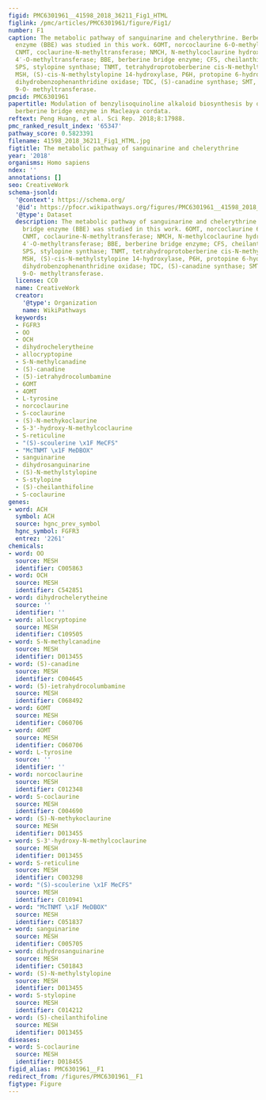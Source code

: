 ```yaml
---
figid: PMC6301961__41598_2018_36211_Fig1_HTML
figlink: /pmc/articles/PMC6301961/figure/Fig1/
number: F1
caption: The metabolic pathway of sanguinarine and chelerythrine. Berberine bridge
  enzyme (BBE) was studied in this work. 6OMT, norcoclaurine 6-O-methyltransferase;
  CNMT, coclaurine-N-methyltransferase; NMCH, N-methylcoclaurine hydroxylase; 4OMT,
  4′-O-methyltransferase; BBE, berberine bridge enzyme; CFS, cheilanthifoline synthase;
  SPS, stylopine synthase; TNMT, tetrahydroprotoberberine cis-N-methyltransferase;
  MSH, (S)-cis-N-methylstylopine 14-hydroxylase, P6H, protopine 6-hydroxylase; DBOX,
  dihydrobenzophenanthridine oxidase; TDC, (S)-canadine synthase; SMT, (S)-scoulerine
  9-O- methyltransferase.
pmcid: PMC6301961
papertitle: Modulation of benzylisoquinoline alkaloid biosynthesis by overexpression
  berberine bridge enzyme in Macleaya cordata.
reftext: Peng Huang, et al. Sci Rep. 2018;8:17988.
pmc_ranked_result_index: '65347'
pathway_score: 0.5823391
filename: 41598_2018_36211_Fig1_HTML.jpg
figtitle: The metabolic pathway of sanguinarine and chelerythrine
year: '2018'
organisms: Homo sapiens
ndex: ''
annotations: []
seo: CreativeWork
schema-jsonld:
  '@context': https://schema.org/
  '@id': https://pfocr.wikipathways.org/figures/PMC6301961__41598_2018_36211_Fig1_HTML.html
  '@type': Dataset
  description: The metabolic pathway of sanguinarine and chelerythrine. Berberine
    bridge enzyme (BBE) was studied in this work. 6OMT, norcoclaurine 6-O-methyltransferase;
    CNMT, coclaurine-N-methyltransferase; NMCH, N-methylcoclaurine hydroxylase; 4OMT,
    4′-O-methyltransferase; BBE, berberine bridge enzyme; CFS, cheilanthifoline synthase;
    SPS, stylopine synthase; TNMT, tetrahydroprotoberberine cis-N-methyltransferase;
    MSH, (S)-cis-N-methylstylopine 14-hydroxylase, P6H, protopine 6-hydroxylase; DBOX,
    dihydrobenzophenanthridine oxidase; TDC, (S)-canadine synthase; SMT, (S)-scoulerine
    9-O- methyltransferase.
  license: CC0
  name: CreativeWork
  creator:
    '@type': Organization
    name: WikiPathways
  keywords:
  - FGFR3
  - OO
  - OCH
  - dihydrochelerytheine
  - allocryptopine
  - S-N-methylcanadine
  - (S)-canadine
  - (5)-ietrahydrocolumbamine
  - 6OMT
  - 4OMT
  - L-tyrosine
  - norcoclaurine
  - S-coclaurine
  - (S)-N-methykoclaurine
  - S-3'-hydroxy-N-methylcoclaurine
  - S-reticuline
  - "(S)-scoulerine \x1F MeCFS"
  - "McTNMT \x1F MeDBOX"
  - sanguinarine
  - dihydrosanguinarine
  - (S)-N-methylstylopine
  - S-stylopine
  - (S)-cheilanthifoline
  - S-coclaurine
genes:
- word: ACH
  symbol: ACH
  source: hgnc_prev_symbol
  hgnc_symbol: FGFR3
  entrez: '2261'
chemicals:
- word: OO
  source: MESH
  identifier: C005863
- word: OCH
  source: MESH
  identifier: C542851
- word: dihydrochelerytheine
  source: ''
  identifier: ''
- word: allocryptopine
  source: MESH
  identifier: C109505
- word: S-N-methylcanadine
  source: MESH
  identifier: D013455
- word: (S)-canadine
  source: MESH
  identifier: C004645
- word: (5)-ietrahydrocolumbamine
  source: MESH
  identifier: C068492
- word: 6OMT
  source: MESH
  identifier: C060706
- word: 4OMT
  source: MESH
  identifier: C060706
- word: L-tyrosine
  source: ''
  identifier: ''
- word: norcoclaurine
  source: MESH
  identifier: C012348
- word: S-coclaurine
  source: MESH
  identifier: C004690
- word: (S)-N-methykoclaurine
  source: MESH
  identifier: D013455
- word: S-3'-hydroxy-N-methylcoclaurine
  source: MESH
  identifier: D013455
- word: S-reticuline
  source: MESH
  identifier: C003298
- word: "(S)-scoulerine \x1F MeCFS"
  source: MESH
  identifier: C010941
- word: "McTNMT \x1F MeDBOX"
  source: MESH
  identifier: C051837
- word: sanguinarine
  source: MESH
  identifier: C005705
- word: dihydrosanguinarine
  source: MESH
  identifier: C501843
- word: (S)-N-methylstylopine
  source: MESH
  identifier: D013455
- word: S-stylopine
  source: MESH
  identifier: C014212
- word: (S)-cheilanthifoline
  source: MESH
  identifier: D013455
diseases:
- word: S-coclaurine
  source: MESH
  identifier: D018455
figid_alias: PMC6301961__F1
redirect_from: /figures/PMC6301961__F1
figtype: Figure
---
```

